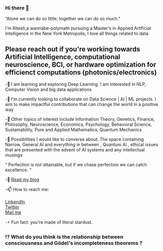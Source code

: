 ### Hi there 👋

“Alone we can do so little; together we can do so much.”

I'm Ritesh,a wannabe-polymath pursuing a Master's in Applied Artificial Intelligence in the New York Metropolis, I love all things related to data.

## Please reach out if you're working towards Artificial Intelligence, computational neuroscience, BCI, or hardware optimization for efficienct computations (photonics/electronics) 

-🔭 I am  learning and exploring Deep Learning. I am interested in NLP, Computer Vision and big data applications 
     
-👯 I’m currently looking to collaborate on Data Science | AI | ML projects. I aim to make impactful contributions that can change the world in a positive way

-🌱 Other topics of interest include Information Theory, Genetics, Finance, Philosophy, Neuroscience, Economics, Psychology, Behavioral Science, Sustainability, Pure and Applied Mathematics, Quantum Mechanics

-💬 Possibilities I would like to converse about: The space containing Narrow, General AI and everything in between , Quantum AI , ethical issues that are presented with the advent of AI systems and any intellectual musings 

 “ Perfection is not attainable, but if we chase perfection we can catch excellence. “          

-📘 [Read my blog](https://medium.com/@ritesh.panditi98)

-📫 How to reach me:  <br />                   
                    [LinkendIn](https://www.linkedin.com/in/ritesh-980/) <br />
                    [Twitter](https://twitter.com/AmalgamOfChaos) <br />
                    [Mail me](panditiall@gmail.com) <br />
                    
<!--   [![GitHub Streak](http://github-readme-streak-stats.herokuapp.com?user=your-github-username&theme=dark&background=000000)](https://git.io/streak-stats) -->
         
-⚡ Fun fact: you're made of literal stardust. 

### ⁉️ What do you think is the relationship between consciousness and Gödel's incompleteness theorems ? 	
